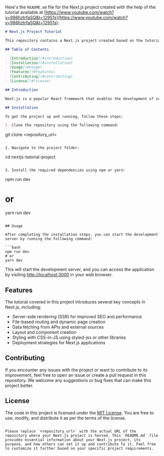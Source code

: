 Here's the `README.md` file for the Next.js project created with the help of the tutorial available at [https://www.youtube.com/watch?v=986hztrfaSQ&t=12951s](https://www.youtube.com/watch?v=986hztrfaSQ&t=12951s):

```markdown
# Next.js Project Tutorial

This repository contains a Next.js project created based on the tutorial available at [https://www.youtube.com/watch?v=986hztrfaSQ&t=12951s](https://www.youtube.com/watch?v=986hztrfaSQ&t=12951s). The tutorial covers the fundamentals of setting up and building a web application using Next.js.

## Table of Contents

- [Introduction](#introduction)
- [Installation](#installation)
- [Usage](#usage)
- [Features](#features)
- [Contributing](#contributing)
- [License](#license)

## Introduction

Next.js is a popular React framework that enables the development of server-rendered React applications with ease. This project serves as a starting point for those who want to learn Next.js through the tutorial mentioned above.

## Installation

To get the project up and running, follow these steps:

1. Clone the repository using the following command:
   ```
   git clone <repository_url>
   ```

2. Navigate to the project folder:
   ```
   cd nextjs-tutorial-project
   ```

3. Install the required dependencies using npm or yarn:
   ```
   npm run dev
   # or
   yarn run dev
   ```

## Usage

After completing the installation steps, you can start the development server by running the following command:

```bash
npm run dev
# or
yarn dev
```

This will start the development server, and you can access the application by visiting [http://localhost:3000](http://localhost:3000) in your web browser.

## Features

The tutorial covered in this project introduces several key concepts in Next.js, including:

- Server-side rendering (SSR) for improved SEO and performance
- File-based routing and dynamic page creation
- Data fetching from APIs and external sources
- Layout and component creation
- Styling with CSS-in-JS using styled-jsx or other libraries
- Deployment strategies for Next.js applications

## Contributing

If you encounter any issues with the project or want to contribute to its improvement, feel free to open an issue or create a pull request in this repository. We welcome any suggestions or bug fixes that can make this project better.

## License

The code in this project is licensed under the [MIT License](LICENSE). You are free to use, modify, and distribute it as per the terms of the license.
```

Please replace `<repository_url>` with the actual URL of the repository where your Next.js project is hosted. This `README.md` file provides essential information about your Next.js project, its purpose, and how others can set it up and contribute to it. Feel free to customize it further based on your specific project requirements.